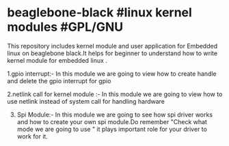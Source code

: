 # beaglebone-black #linux kernel modules #GPL/GNU

This repository includes kernel module and user application for Embedded linux on beaglebone black.It helps for beginner to understand how to write kernel module for embedded linux .


1.gpio interrupt:-
  In this module we are going to view how to create handle and delete the gpio interrupt for gpio 

2.netlink call for kernel module :- 
  In this module we are going to view how to use netlink instead of system call for handling hardware

3. Spi Module:-
  In this module we are going to see how spi driver works and how to create your own spi module.Do remember "Check what 
  mode we are going to use " it plays important role for your driver to work for it.
